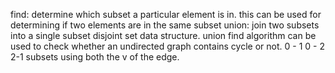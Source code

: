 find: determine which subset a particular element is in. this can be used for determining if two elements are in the same subset
union: join two subsets into a single subset
disjoint set data structure. 
union find algorithm can be used to check whether an undirected graph contains cycle or not. 
0 - 1
0 - 2
2-1
subsets using both the v of the edge.  

